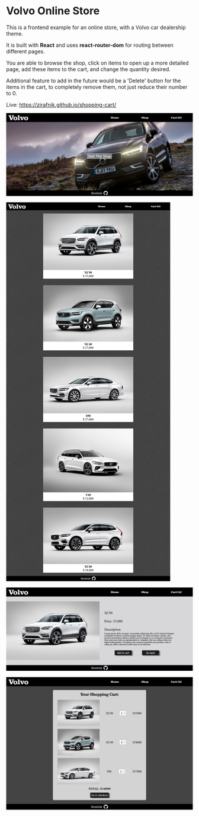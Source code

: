 # Volvo Online Store

This is a frontend example for an online store, with a Volvo car dealership theme.

It is built with **React** and uses **react-router-dom** for routing between different pages.

You are able to browse the shop, click on items to open up a more detailed page, add these items to the cart, and change the quantity desired.

Additional feature to add in the future would be a 'Delete' button for the items in the cart, to completely remove them, not just reduce their number to 0.

Live: https://zirafnik.github.io/shopping-cart/

![Screenshot No. 1](/screenshots/volvo-store-screenshot1.png)

![Screenshot No. 2](/screenshots/volvo-store-screenshot2.png)

![Screenshot No. 4](/screenshots/volvo-store-screenshot4.png)

![Screenshot No. 3](/screenshots/volvo-store-screenshot3.png)
